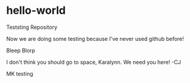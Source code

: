 
# hello-world
Teststing Repository

Now we are doing some testing because I've never used github before!

Bleep Blorp

I don't think you should go to space, Karalynn.  We need you here!  -CJ  


MK testing

